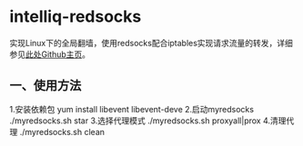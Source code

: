 # intelliq-redsocks
实现Linux下的全局翻墙，使用redsocks配合iptables实现请求流量的转发，详细参见[此处Github主页](https://github.com/darkk/redsocks)。

## 一、使用方法

1.安装依赖包 
  yum install libevent libevent-deve
2.启动myredsocks 
  ./myredsocks.sh star
3.选择代理模式 
  ./myredsocks.sh proxyall|prox
4.清理代理 
  ./myredsocks.sh clean
